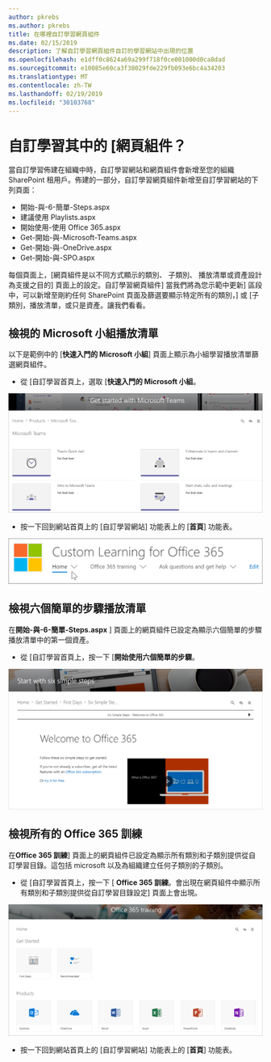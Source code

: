 ```yaml
---
author: pkrebs
ms.author: pkrebs
title: 在哪裡自訂學習網頁組件
ms.date: 02/15/2019
description: 了解自訂學習網頁組件自訂的學習網站中出現的位置
ms.openlocfilehash: e1dff0c8624a69a299f718f0ce001000d0ca8dad
ms.sourcegitcommit: e10085e60ca3f38029fde229fb093e6bc4a34203
ms.translationtype: MT
ms.contentlocale: zh-TW
ms.lasthandoff: 02/19/2019
ms.locfileid: "30103768"
---
```

# <a name="wheres-the-custom-learning-web-part"></a>自訂學習其中的 [網頁組件？

當自訂學習佈建在組織中時，自訂學習網站和網頁組件會新增至您的組織 SharePoint 租用戶。佈建的一部分，自訂學習網頁組件新增至自訂學習網站的下列頁面：

- 開始-與-6-簡單-Steps.aspx 
- 建議使用 Playlists.aspx
- 開始使用-使用 Office 365.aspx
- Get-開始-與-Microsoft-Teams.aspx
- Get-開始-與-OneDrive.aspx
- Get-開始-與-SPO.aspx

每個頁面上，[網頁組件是以不同方式顯示的類別、 子類別、 播放清單或資產設計為支援之目的] 頁面上的設定。自訂學習網頁組件] 當我們將為您示範中更新] 區段中，可以新增至剛約任何 SharePoint 頁面及篩選要顯示特定所有的類別，] 或 [子類別，播放清單，或只是資產。讓我們看看。 

## <a name="view-microsoft-teams-playlists"></a>檢視的 Microsoft 小組播放清單

以下是範例中的 [**快速入門的 Microsoft 小組**] 頁面上顯示為小組學習播放清單篩選網頁組件。 

- 從 [自訂學習首頁上，選取 [**快速入門的 Microsoft 小組**。

![cg-whereiswp-teams.png](media/cg-whereiswp-teams.png)

- 按一下回到網站首頁上的 [自訂學習網站] 功能表上的 [**首頁**] 功能表。

![cg homebtnmenu.png](media/cg-homebtnmenu.png)

## <a name="view-the-six-simple-steps-playlist"></a>檢視六個簡單的步驟播放清單

在**開始-與-6-簡單-Steps.aspx** ] 頁面上的網頁組件已設定為顯示六個簡單的步驟播放清單中的第一個資產。 

- 從 [自訂學習首頁上，按一下 [**開始使用六個簡單的步驟**。 

![cg-whereiswp-six.png](media/cg-whereiswp-six.png)

## <a name="view-all-office-365-training"></a>檢視所有的 Office 365 訓練

在**Office 365 訓練**] 頁面上的網頁組件已設定為顯示所有類別和子類別提供從自訂學習目錄。這包括 microsoft 以及為組織建立任何子類別的子類別。

- 從 [自訂學習首頁上，按一下 [ **Office 365 訓練**。會出現在網頁組件中顯示所有類別和子類別提供從自訂學習目錄設定] 頁面上會出現。

![cg-whereiswp-o365.png](media/cg-whereiswp-o365.png)

- 按一下回到網站首頁上的 [自訂學習網站] 功能表上的 [**首頁**] 功能表。


